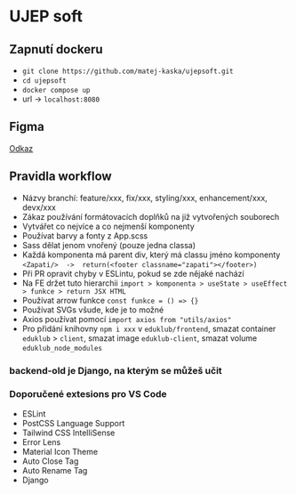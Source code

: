 # UJEP soft
## Zapnutí dockeru
- ``git clone https://github.com/matej-kaska/ujepsoft.git``
- ``cd ujepsoft``
- ``docker compose up``
- url -> ``localhost:8080``

## Figma
[Odkaz](https://www.figma.com/file/lvROE5Fqhf1coV0eAV8Yrh/UJEB-Soft?type=design&node-id=0-1&mode=design&t=MtY7qnJbEXPnkw6I-0)

## Pravidla workflow
- Názvy branchí: feature/xxx, fix/xxx, styling/xxx, enhancement/xxx, devx/xxx
- Zákaz používání formátovacích doplňků na již vytvořených souborech
- Vytvářet co nejvíce a co nejmenší komponenty
- Používat barvy a fonty z App.scss
- Sass dělat jenom vnořený (pouze jedna classa)
- Každá komponenta má parent div, který má classu jméno komponenty `<Zapati/>  ->  return(<footer classname="zapati"></footer>)`
- Při PR opravit chyby v ESLintu, pokud se zde nějaké nachází
- Na FE držet tuto hierarchii `import > komponenta > useState > useEffect > funkce > return JSX HTML`
- Používat arrow funkce `const funkce = () => {}`
- Používat SVGs všude, kde je to možné
- Axios používat pomocí `import axios from "utils/axios"`
- Pro přidání knihovny `npm i xxx` v `eduklub/frontend`, smazat container `eduklub` > `client`, smazat image `eduklub-client`, smazat volume `eduklub_node_modules`

### backend-old je Django, na kterým se můžeš učit

### Doporučené extesions pro VS Code
- ESLint
- PostCSS Language Support
- Tailwind CSS IntelliSense
- Error Lens
- Material Icon Theme
- Auto Close Tag
- Auto Rename Tag
- Django